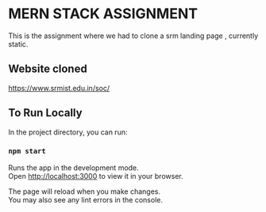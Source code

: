 # MERN STACK ASSIGNMENT

This is the assignment where we had to clone a srm landing page , currently static.

## Website cloned
https://www.srmist.edu.in/soc/


## To Run Locally

In the project directory, you can run:

### `npm start`

Runs the app in the development mode.\
Open [http://localhost:3000](http://localhost:3000) to view it in your browser.

The page will reload when you make changes.\
You may also see any lint errors in the console.


